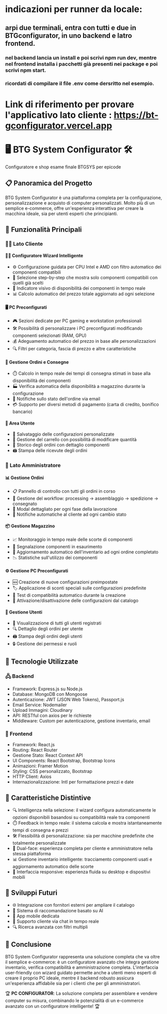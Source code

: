 # indicazioni per runner da locale:

## arpi due terminali, entra con tutti e due in BTGconfigurator, in uno backend e latro frontend.

### nel backend lancia un install e poi scrivi npm run dev, mentre nel frontend installa i pacchetti già presenti nei package e poi scrivi npm start.

### ricordati di compilare il file .env come dersritto nel esempio.

# Link di riferimento per provare l'applicativo lato cliente : https://bt-gconfigurator.vercel.app

# 🖥️ BTG System Configurator 🛠️

Configuratore e shop esame finale BTGSYS per epicode

## 📋 Panoramica del Progetto

BTG System Configurator è una piattaforma completa per la configurazione, personalizzazione e acquisto di computer personalizzati. Molto più di un semplice e-commerce, offre un'esperienza interattiva per creare la macchina ideale, sia per utenti esperti che principianti.

## 🌟 Funzionalità Principali

### 👨‍💻 Lato Cliente

#### 🧙‍♂️ Configuratore Wizard Intelligente

- ⚙️ Configurazione guidata per CPU Intel e AMD con filtro automatico dei componenti compatibili
- 🔄 Selezione step-by-step che mostra solo componenti compatibili con quelli già scelti
- 🚦 Indicatore visivo di disponibilità dei componenti in tempo reale
- 📊 Calcolo automatico del prezzo totale aggiornato ad ogni selezione

#### 🖥️ PC Preconfigurati

- 🎮 Sezioni dedicate per PC gaming e workstation professionali
- 🛠️ Possibilità di personalizzare i PC preconfigurati modificando componenti selezionati (RAM, GPU)
- 💰 Adeguamento automatico del prezzo in base alle personalizzazioni
- 🔍 Filtri per categoria, fascia di prezzo e altre caratteristiche

#### 🛒 Gestione Ordini e Consegne

- ⏱️ Calcolo in tempo reale dei tempi di consegna stimati in base alla disponibilità dei componenti
- 🏭 Verifica automatica della disponibilità a magazzino durante la configurazione
- 📱 Notifiche sullo stato dell'ordine via email
- 💳 Supporto per diversi metodi di pagamento (carta di credito, bonifico bancario)

#### 👤 Area Utente

- 💾 Salvataggio delle configurazioni personalizzate
- 🛒 Gestione del carrello con possibilità di modificare quantità
- 📜 Storico degli ordini con dettaglio componenti
- 🖨️ Stampa delle ricevute degli ordini

### 👑 Lato Amministratore

#### 📊 Gestione Ordini

- 📋 Pannello di controllo con tutti gli ordini in corso
- 🔄 Gestione del workflow: processing → assemblaggio → spedizione → consegnato
- 🔎 Modal dettagliato per ogni fase della lavorazione
- 📧 Notifiche automatiche al cliente ad ogni cambio stato

#### 📦 Gestione Magazzino

- 📈 Monitoraggio in tempo reale delle scorte di componenti
- 🚨 Segnalazione componenti in esaurimento
- 🔄 Aggiornamento automatico dell'inventario ad ogni ordine completato
- 📉 Statistiche sull'utilizzo dei componenti

#### ⚙️ Gestione PC Preconfigurati

- 🆕 Creazione di nuove configurazioni preimpostate
- 🏷️ Applicazione di sconti speciali sulle configurazioni predefinite
- 🧪 Test di compatibilità automatico durante la creazione
- 📢 Attivazione/disattivazione delle configurazioni dal catalogo

#### 👥 Gestione Utenti

- 👀 Visualizzazione di tutti gli utenti registrati
- 🔍 Dettaglio degli ordini per utente
- 🖨️ Stampa degli ordini degli utenti
- 🔒 Gestione dei permessi e ruoli

## 🔧 Tecnologie Utilizzate

### 🖧 Backend

- Framework: Express.js su Node.js
- Database: MongoDB con Mongoose
- Autenticazione: JWT (JSON Web Tokens), Passport.js
- Email Service: Nodemailer
- Upload Immagini: Cloudinary
- API: RESTful con axios per le richieste
- Middleware: Custom per autenticazione, gestione inventario, email

### 🎨 Frontend

- Framework: React.js
- Routing: React Router
- Gestione Stato: React Context API
- UI Components: React Bootstrap, Bootstrap Icons
- Animazioni: Framer Motion
- Styling: CSS personalizzato, Bootstrap
- HTTP Client: Axios
- Internazionalizzazione: Intl per formattazione prezzi e date

## 🌈 Caratteristiche Distintive

- 🔍 Intelligenza nella selezione: il wizard configura automaticamente le opzioni disponibili basandosi su compatibilità reale tra componenti
- ⏱️ Feedback in tempo reale: il sistema calcola e mostra istantaneamente tempi di consegna e prezzi
- 🛠️ Flessibilità di personalizzazione: sia per macchine predefinite che totalmente personalizzate
- 👥 Dual-face: esperienza completa per cliente e amministratore nella stessa piattaforma
- 📊 Gestione inventario intelligente: tracciamento componenti usati e aggiornamento automatico delle scorte
- 📱 Interfaccia responsive: esperienza fluida su desktop e dispositivi mobili

## 🔮 Sviluppi Futuri

- 🌐 Integrazione con fornitori esterni per ampliare il catalogo
- 🤖 Sistema di raccomandazione basato su AI
- 📱 App mobile dedicata
- 💬 Supporto cliente via chat in tempo reale
- 🔍 Ricerca avanzata con filtri multipli

## 🚀 Conclusione

BTG System Configurator rappresenta una soluzione completa che va oltre il semplice e-commerce: è un configuratore avanzato che integra gestione inventario, verifica compatibilità e amministrazione completa. L'interfaccia user-friendly con wizard guidato permette anche a utenti meno esperti di creare il proprio PC ideale, mentre il backend robusto assicura un'esperienza affidabile sia per i clienti che per gli amministratori.

🏆 **PC CONFIGURATOR**: La soluzione completa per assemblare e vendere computer su misura, combinando le potenzialità di un e-commerce avanzato con un configuratore intelligente! 🏆
